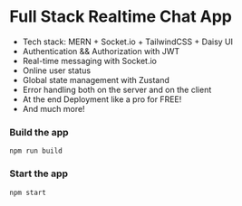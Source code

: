 #  Full Stack Realtime Chat App 



-  Tech stack: MERN + Socket.io + TailwindCSS + Daisy UI
-  Authentication && Authorization with JWT
-  Real-time messaging with Socket.io
-  Online user status
-  Global state management with Zustand
-  Error handling both on the server and on the client
-  At the end Deployment like a pro for FREE!
-  And much more!

### Build the app

```shell
npm run build
```

### Start the app

```shell
npm start
```
